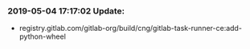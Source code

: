 ### 2019-05-04 17:17:02 Update:

- registry.gitlab.com/gitlab-org/build/cng/gitlab-task-runner-ce:add-python-wheel
